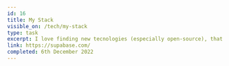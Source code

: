 ```yaml
---
id: 16
title: My Stack
visible_on: /tech/my-stack
type: task
excerpt: I love finding new tecnologies (especially open-source), that add value to my clients and their businesses. This page showcases all the technologies I am familiar with and what I'm currently using as my "Stack". (This is also a showcase of using Supabase)
link: https://supabase.com/
completed: 6th December 2022
---
```

